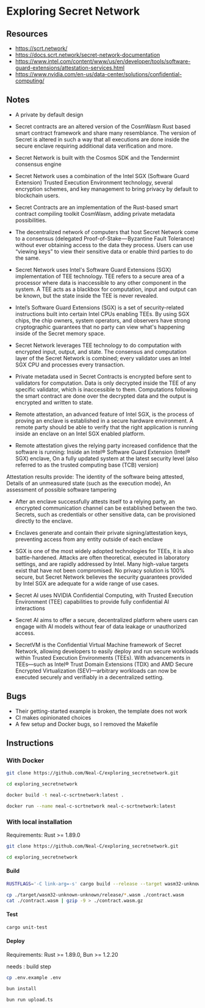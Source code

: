# Exploring Secret Network


## Resources

- https://scrt.network/
- https://docs.scrt.network/secret-network-documentation
- https://www.intel.com/content/www/us/en/developer/tools/software-guard-extensions/attestation-services.html
- https://www.nvidia.com/en-us/data-center/solutions/confidential-computing/

## Notes

- A private by default design

- Secret contracts are an altered version of the CosmWasm Rust based smart contract framework and share many resemblance. The version of Secret is altered in such a way that all executions are done inside the secure enclave requiring additional data verification and more.

- Secret Network is built with the Cosmos SDK and the Tendermint consensus engine

- Secret Network uses a combination of the Intel SGX (Software Guard Extension) Trusted Execution Environment technology, several encryption schemes, and key management to bring privacy by default to blockchain users.

- Secret Contracts are an implementation of the Rust-based smart contract compiling toolkit CosmWasm, adding private metadata possibilities.

- The decentralized network of computers that host Secret Network come to a consensus (delegated Proof-of-Stake — Byzantine Fault Tolerance) without ever obtaining access to the data they process. Users can use “viewing keys” to view their sensitive data or enable third parties to do the same.

- Secret Network uses Intel's Software Guard Extensions (SGX) implementation of TEE technology. TEE refers to a secure area of a processor where data is inaccessible to any other component in the system. A TEE acts as a blackbox for computation, input and output can be known, but the state inside the TEE is never revealed.

- Intel’s Software Guard Extensions (SGX) is a set of security-related instructions built into certain Intel CPUs enabling TEEs. By using SGX chips, the chip owners, system operators, and observers have strong cryptographic guarantees that no party can view what's happening inside of the Secret memory space.

- Secret Network leverages TEE technology to do computation with encrypted input, output, and state. The consensus and computation layer of the Secret Network is combined; every validator uses an Intel SGX CPU and processes every transaction.

- Private metadata used in Secret Contracts is encrypted before sent to validators for computation. Data is only decrypted inside the TEE of any specific validator, which is inaccessible to them. Computations following the smart contract are done over the decrypted data and the output is encrypted and written to state.

- Remote attestation, an advanced feature of Intel SGX, is the process of proving an enclave is established in a secure hardware environment. A remote party should be able to verify that the right application is running inside an enclave on an Intel SGX enabled platform.

- Remote attestation gives the relying party increased confidence that the software is running: Inside an Intel® Software Guard Extension (Intel® SGX) enclave, On a fully updated system at the latest security level (also referred to as the trusted computing base (TCB) version)

Attestation results provide: The identity of the software being attested, Details of an unmeasured state (such as the execution mode), An assessment of possible software tampering

- After an enclave successfully attests itself to a relying party, an encrypted communication channel can be established between the two. Secrets, such as credentials or other sensitive data, can be provisioned directly to the enclave.

- Enclaves generate and contain their private signing/attestation keys, preventing access from any entity outside of each enclave

- SGX is one of the most widely adopted technologies for TEEs, it is also battle-hardened. Attacks are often theoretical, executed in laboratory settings, and are rapidly addressed by Intel. Many high-value targets exist that have not been compromised. No privacy solution is 100% secure, but Secret Network believes the security guarantees provided by Intel SGX are adequate for a wide range of use cases.

- Secret AI uses NVIDIA Confidential Computing, with Trusted Execution Environment (TEE) capabilities to provide fully confidential AI interactions

- Secret AI aims to offer a secure, decentralized platform where users can engage with AI models without fear of data leakage or unauthorized access.

- SecretVM is the Confidential Virtual Machine framework of Secret Network, allowing developers to easily deploy and run secure workloads within Trusted Execution Environments (TEEs). With advancements in TEEs—such as Intel® Trust Domain Extensions (TDX) and AMD Secure Encrypted Virtualization (SEV)—arbitrary workloads can now be executed securely and verifiably in a decentralized setting.

## Bugs

- Their getting-started example is broken, the template does not work
- CI makes opinionated choices
- A few setup and Docker bugs, so I removed the Makefile

## Instructions

### With Docker

```bash
git clone https://github.com/Neal-C/exploring_secretnetwork.git
```

```bash
cd exploring_secretnetwork
```

```bash
docker build -t neal-c-scrtnetwork:latest .
```

```bash
docker run --name neal-c-scrtnetwork neal-c-scrtnetwork:latest
```

### With local installation

Requirements: Rust >= 1.89.0

```bash
git clone https://github.com/Neal-C/exploring_secretnetwork.git
```

```bash
cd exploring_secretnetwork
```

#### Build

```bash
RUSTFLAGS='-C link-arg=-s' cargo build --release --target wasm32-unknown-unknown
```

```bash
cp ./target/wasm32-unknown-unknown/release/*.wasm ./contract.wasm
cat ./contract.wasm | gzip -9 > ./contract.wasm.gz
```

#### Test

```bash
cargo unit-test
```

#### Deploy

Requirements: Rust >= 1.89.0, Bun >= 1.2.20

needs : build step

```bash
cp .env.example .env
```

```bash
bun install
```

```bash
bun run upload.ts
```
